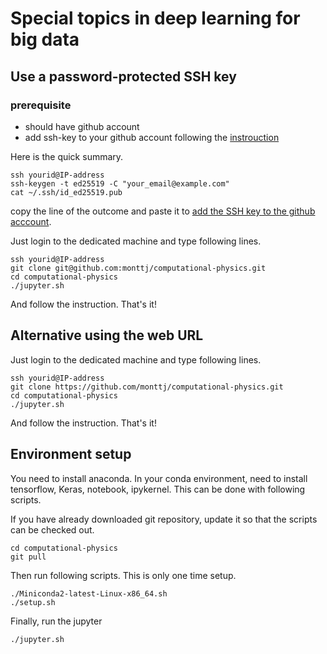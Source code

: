 # Special topics in deep learning for big data

## Use a password-protected SSH key
### prerequisite
* should have github account 
* add ssh-key to your github account following the [instrouction](https://docs.github.com/en/github/authenticating-to-github/generating-a-new-ssh-key-and-adding-it-to-the-ssh-agent)

Here is the quick summary.

```
ssh yourid@IP-address
ssh-keygen -t ed25519 -C "your_email@example.com"
cat ~/.ssh/id_ed25519.pub
```
copy the line of the outcome and paste it to [add the SSH key to the github acccount](https://docs.github.com/en/github/authenticating-to-github/adding-a-new-ssh-key-to-your-github-account).

Just login to the dedicated machine and type following lines. 

```
ssh yourid@IP-address
git clone git@github.com:monttj/computational-physics.git
cd computational-physics
./jupyter.sh 
```

And follow the instruction. That's it! 


## Alternative using the web URL

Just login to the dedicated machine and type following lines.

```
ssh yourid@IP-address
git clone https://github.com/monttj/computational-physics.git
cd computational-physics
./jupyter.sh 
```

And follow the instruction. That's it! 

## Environment setup

You need to install anaconda. In your conda environment, need to install tensorflow, Keras, notebook, ipykernel. 
This can be done with following scripts. 

If you have already downloaded git repository, update it so that the scripts can be checked out. 
```
cd computational-physics
git pull 
```

Then run following scripts. This is only one time setup. 
```
./Miniconda2-latest-Linux-x86_64.sh
./setup.sh
```

Finally, run the jupyter
```
./jupyter.sh 
```




